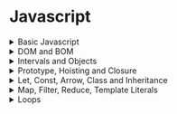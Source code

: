 # Javascript

<details>
<summary>Basic Javascript</summary>

### History

```
1. The Original JavaScript ES1 ES2 ES3 (1997-1999)
2. The First Main Revision ES5 (2009)
3. The Second Revision ES6 (2015)
4. The Yearly Additions (2016, 2017 ... 2021, 2022)
```

### Example

[Example of basic inclusion of js file](index.html)

---

</details>

<details>
<summary>DOM and BOM</summary>

### Document Object Model (DOM)

is a programming interface for HTML and XML documents, that allows to create, manipulate, or delete the element from the document. It defines the logical structure of documents and the way a document is accessed and manipulated.

-   **getElementById()** Method
-   getElementsByClassName() Method
-   getElementsByName() Method
-   getElementsByTagName() Method
-   querySelector() Method: (first element that matches a specified CSS selector(s) in the document)
-   querySelectorAll() Method

### Browser Object Model (BOM)

all the objects exposed by the web browser. The BOM allows JavaScript to “interact with” the browser. The **_window_** object represents a browser window and all its corresponding features.

Few common

-   innerHeight
-   innerWidth
-   screen
-   history
-   location

which allow you to access information about the current window, the screen on which it is displayed, and the web browser.

Some methods:

-   window.open() - open a new window
-   window.close() - close the current window
-   window.moveTo() - move the current window
-   window.resizeTo() - resize the current window

The **_screen_** object contains information about the user's screen.

The window.screen object can be written without the window prefix.

Properties:

-   screen.width
-   screen.height
-   screen.availWidth
-   screen.availHeight
-   screen.colorDepth
-   screen.pixelDepth

---

</details>

<details>
<summary>Intervals and Objects</summary>

[Intervals](interval.html)
[Timeouts](timeout.html)

### Objects

An object is a collection of properties, and a property is an association between a name (or key) and a value. A property's value can be a function, in which case the property is known as a method.
[Objects](object.html)

---

</details>

<details>
<summary>Prototype, Hoisting and Closure</summary>

### Prototype
Enhance property/method of existing Object
[Prototype](proto.html)

### Hoisting

Hoisting is JavaScript's default behavior of moving declarations to the top.
To avoid bugs, always declare all variables at the beginning of every scope.
JavaScript in strict mode does not allow variables to be used if they are not declared.
Study "use strict" in the next chapter.
[Hoist](hoist.html)

### Closure

A function that has access to all of the variables that were in scope when it was declared.

A closure gives you access to an outer function’s scope from an inner function. In JavaScript, closures are created every time a function is created, at function creation time.

To use a closure, define a function inside another function and expose it. To expose a function, return it or pass it to another function.

The inner function will have access to the variables in the outer function scope, even after the outer function has returned.
[closure](closure.html)

**Uses**:

-   Data Privacy
-   Function factories/HOF
    [closure_hoc](closure_hoc.html)
    [closure_hoc1](closure_hoc1.html)

#### HOF

A higher-order function is a function that either takes one or more functions as arguments or returns a function.

---

</details>

<details>
<summary>Let, Const, Arrow, Class and Inheritance</summary>
ES6 2015 introduced Let and Const
[variables](variables.html)
[class](class.html)
[arrow](arrow.html)

---

</details>

<details>
<summary>Map, Filter, Reduce, Template Literals</summary>
### Map
The map method is used to create a new array with the result of a callback function called on each element in the original array.

### filter

Method takes each element in an array and it applies a conditional statement against it. If this conditional returns true, the element gets pushed to the output array. If the condition returns false, the element does not get pushed to the output array.

### Reduce

Method reduces an array of values down to just one value. To get the output value, it runs a reducer function on each element of the array.
The initialValue argument is optional. If provided, it will be used as the initial accumulator value in the first call to the callback function.

[map_filter_reduce](map_filter_reduce.html)

---

</details>

<details>
<summary>Loops</summary>

-   for loop
-   while loop
-   do-while loop
-   for-in loop
    The JavaScript for in loop is used to iterate the properties of an object.
-   for-of
    JS for-of loop is used to iterate the iterable objects for example – array, object, set and map.

---

</details>
